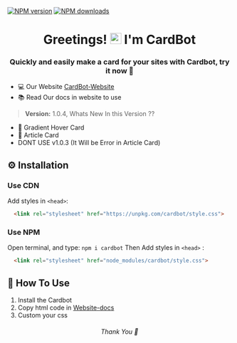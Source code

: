 [![NPM version](https://img.shields.io/badge/versions-1.0.4-blue)](https://npmjs.org/package/cardbot)
[![NPM downloads](https://img.shields.io/badge/download-70%20people%2Fweek-green)](https://npmjs.org/package/cardbot)

<h1 align="center">Greetings! <img src="https://media.giphy.com/media/hvRJCLFzcasrR4ia7z/giphy.gif" width="25px"> I'm CardBot</h1>
<h3 align="center"> Quickly and easily make a card for your sites with Cardbot, try it now 💖</h3>

 - 💻 Our Website [CardBot-Website](https://cardbot.netlify.app/)
 - 📚 Read Our docs in website to use



> **Version:** 1.0.4, Whats New In this Version ??
+ 🎨 Gradient Hover Card 
+ 📰 Article Card
+ DONT USE v1.0.3 (It Will be Error in Article Card)

## ⚙ Installation

### Use CDN

Add styles in `<head>`:

```html
  <link rel="stylesheet" href="https://unpkg.com/cardbot/style.css">  
```
### Use NPM
Open terminal, and type: 
`npm i cardbot`
Then Add styles in `<head>` :
```html
  <link rel="stylesheet" href="node_modules/cardbot/style.css">    
```

## 🤔 How To Use
1. Install the Cardbot
2. Copy html code in [Website-docs](https://cardbot.netlify.app/index.html#docs)
3. Custom your css


 <h6 align="center"> Thank You 🤞<h6>

